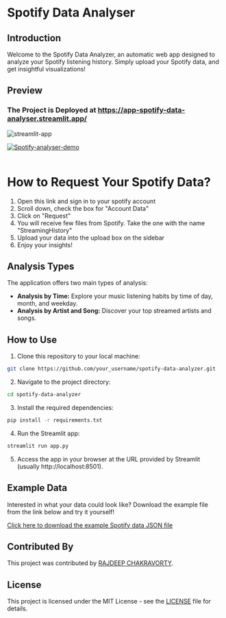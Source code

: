 # Spotify Data Analyser

## Introduction
Welcome to the Spotify Data Analyzer, an automatic web app designed to analyze your Spotify listening history. Simply upload your Spotify data, and get insightful visualizations!

## Preview
### The Project is Deployed at https://app-spotify-data-analyser.streamlit.app/
![streamlit-app](https://media.giphy.com/media/v1.Y2lkPTc5MGI3NjExamxxemMyZ3ZkamlocXF1dnI2dDd1dm5icXdiZ3R0MmluOXpibm43cyZlcD12MV9pbnRlcm5hbF9naWZfYnlfaWQmY3Q9Zw/7C2RFoPvX1mR2EFfmp/giphy.gif)

<a href="https://ibb.co/8jzLVsd"><img src="https://i.ibb.co/JzxwPty/Spotify-analyser-demo-1-0000.jpg" alt="Spotify-analyser-demo" border="0"></a><br /><a target='_blank' href='https://imgbb.com/'></a><br/>


# How to Request Your Spotify Data?

1. Open this link and sign in to your spotify account
2. Scroll down, check the box for "Account Data"
3. Click on "Request"
4. You will receive few files from Spotify. Take the one with the name "StreamingHistory"
5. Upload your data into the upload box on the sidebar
6. Enjoy your insights!


## Analysis Types

The application offers two main types of analysis:

- **Analysis by Time:** Explore your music listening habits by time of day, month, and weekday.
- **Analysis by Artist and Song:** Discover your top streamed artists and songs.

## How to Use

1. Clone this repository to your local machine:

```bash
git clone https://github.com/your_username/spotify-data-analyzer.git
```

2. Navigate to the project directory:

```bash
cd spotify-data-analyzer
```

3. Install the required dependencies:

```bash
pip install -r requirements.txt
```

4. Run the Streamlit app:

```bash
streamlit run app.py
```

5. Access the app in your browser at the URL provided by Streamlit (usually http://localhost:8501).

## Example Data

Interested in what your data could look like? Download the example file from the link below and try it yourself!

<a href="https://www.dropbox.com/scl/fi/l7sk9avieeyawwhy5u4j8/spotify_data_example.json?rlkey=pdozbhmb74ys9dng38a47nd31&st=sexqtmiq&dl=1" download>Click here to download the example Spotify data JSON file</a>

## Contributed By

This project was contributed by [RAJDEEP CHAKRAVORTY](https://github.com/RajDeep-Chakravorty).

## License

This project is licensed under the MIT License - see the [LICENSE](https://github.com/RajDeep-Chakravorty/STREAMLIT-SPOTIFY-DATA-ANALYSER/blob/main/LICENSE) file for details.
